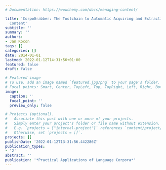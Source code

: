 ```yaml
---
# Documentation: https://wowchemy.com/docs/managing-content/

title: 'CorpoGrabber: The Toolchain to Automatic Acquiring and Extraction of the Website
  Content'
subtitle: ''
summary: ''
authors:
- Jan Kocon
tags: []
categories: []
date: 2014-01-01
lastmod: 2022-01-12T14:31:56+01:00
featured: false
draft: false

# Featured image
# To use, add an image named `featured.jpg/png` to your page's folder.
# Focal points: Smart, Center, TopLeft, Top, TopRight, Left, Right, BottomLeft, Bottom, BottomRight.
image:
  caption: ''
  focal_point: ''
  preview_only: false

# Projects (optional).
#   Associate this post with one or more of your projects.
#   Simply enter your project's folder or file name without extension.
#   E.g. `projects = ["internal-project"]` references `content/project/deep-learning/index.md`.
#   Otherwise, set `projects = []`.
projects: []
publishDate: '2022-01-12T13:31:56.442286Z'
publication_types:
- '2'
abstract: ''
publication: '*Practical Applications of Language Corpora*'
---
```

